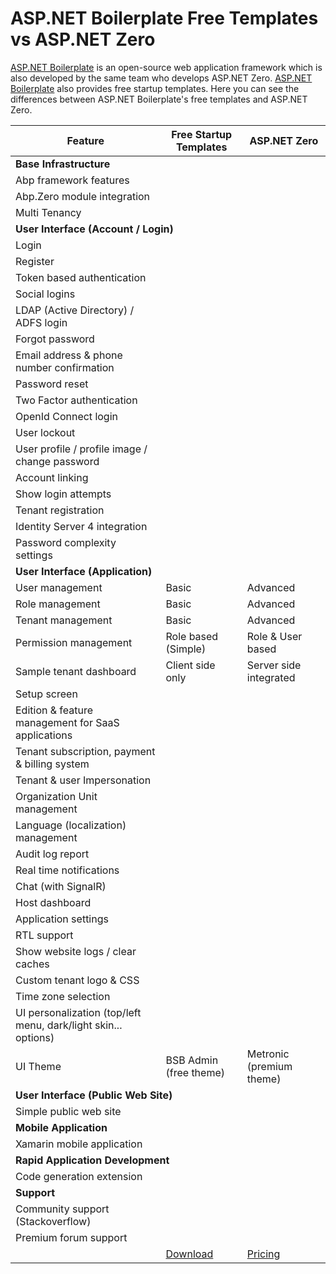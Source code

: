 <!DOCTYPE html PUBLIC "-//W3C//DTD XHTML 1.0 Transitional//EN" "http://www.w3.org/TR/xhtml1/DTD/xhtml1-transitional.dtd">
<html xmlns="http://www.w3.org/1999/xhtml">

<head>
<meta content="text/html; charset=utf-8" http-equiv="Content-Type" />
</head>
<body>

<h1>ASP.NET Boilerplate Free Templates vs ASP.NET Zero</h1>

[ASP.NET Boilerplate](<https://aspnetboilerplate.com/>) is an open-source web application framework which is also developed by the same team who develops ASP.NET Zero. [ASP.NET Boilerplate](<https://aspnetboilerplate.com/>) also provides free startup templates. Here you can see the differences between ASP.NET Boilerplate's free templates and ASP.NET Zero.

<table class="table" id="TemplateComparisonTable">
<thead>
<tr>
	<th>Feature</th>
	<th>Free Startup Templates</th>
	<th>ASP.NET Zero</th>
</tr>
</thead>
<tbody>
<tr>
<td colspan="3"><strong>Base Infrastructure</strong></td>
</tr>

<tr>
<td>Abp framework features</td>
<td><i class="fa fa-check text-success"></i></td><td><i class="fa fa-check text-success"></i></td></tr>
<tr>
<td>Abp.Zero module integration</td>
<td><i class="fa fa-check text-success"></i></td><td><i class="fa fa-check text-success"></i></td></tr>
<tr>
<td>Multi Tenancy</td>
<td><i class="fa fa-check text-success"></i></td><td><i class="fa fa-check text-success"></i></td></tr>
<tr>
<td colspan="3"><strong>User Interface (Account / Login)</strong></td>
</tr>
<tr>
<td>Login</td>
<td><i class="fa fa-check text-success"></i></td>
<td><i class="fa fa-check text-success"></i></td></tr>
<tr>
<td>Register</td>
<td><i class="fa fa-check text-success"></i></td>
<td><i class="fa fa-check text-success"></i></td>
</tr>
<tr>
<td>Token based authentication</td>
<td><i class="fa fa-check text-success"></i></td>
<td><i class="fa fa-check text-success"></i></td>
</tr>
<tr>
<td>Social logins</td>
<td><i class="fa fa-minus text-secondary"></i></td>
<td><i class="fa fa-check text-success"></i></td>	
</tr>
<tr>
<td>LDAP (Active Directory) / ADFS login</td>
<td><i class="fa fa-minus text-secondary"></i></td>
<td><i class="fa fa-check text-success"></i></td>	</tr>
<tr>
<td>Forgot password</td>
<td><i class="fa fa-minus text-secondary"></i></td>
<td><i class="fa fa-check text-success"></i></td></tr>
<tr>
<td>Email address &amp; phone number confirmation</td>
<td><i class="fa fa-minus text-secondary"></i></td>
<td><i class="fa fa-check text-success"></i></td></tr>
<tr>
<td>Password reset</td>
<td><i class="fa fa-minus text-secondary"></i></td>
<td><i class="fa fa-check text-success"></i></td></tr>
<tr>
<td>Two Factor authentication</td>
<td><i class="fa fa-minus text-secondary"></i></td>
<td><i class="fa fa-check text-success"></i></td></tr>
<tr>
<td>OpenId Connect login</td>
<td><i class="fa fa-minus text-secondary"></i></td>
<td><i class="fa fa-check text-success"></i></td></tr>
<tr>
<td>User lockout</td>
<td><i class="fa fa-minus text-secondary"></i></td>
<td><i class="fa fa-check text-success"></i></td></tr>
<tr>
<td>User profile / profile image / change password</td>
<td><i class="fa fa-minus text-secondary"></i></td>
<td><i class="fa fa-check text-success"></i></td></tr>
<tr>
<td>Account linking</td>
<td><i class="fa fa-minus text-secondary"></i></td>
<td><i class="fa fa-check text-success"></i></td></tr>
<tr>
<td>Show login attempts</td>
<td><i class="fa fa-minus text-secondary"></i></td>
<td><i class="fa fa-check text-success"></i></td></tr>
<tr>
<td>Tenant registration</td>
<td><i class="fa fa-minus text-secondary"></i></td>
<td><i class="fa fa-check text-success"></i></td></tr>
<tr>
<td>Identity Server 4 integration</td>
<td><i class="fa fa-minus text-secondary"></i></td>
<td><i class="fa fa-check text-success"></i></td></tr>
<tr>
<td>Password complexity settings</td>
<td><i class="fa fa-minus text-secondary"></i></td>
<td><i class="fa fa-check text-success"></i></td></tr>
<tr>
<td colspan="3"><strong>User Interface (Application)</strong></td>
</tr>
	<tr>
<td>User management</td>
<td>Basic</td>
<td>Advanced</td>
	</tr>
	<tr>
<td>Role management</td>
<td>Basic</td>
<td>Advanced</td>
	</tr>
	<tr>
<td>Tenant management</td>
<td>Basic</td>
<td>Advanced</td>
	</tr>
	<tr>
<td>Permission management</td>
<td>Role based (Simple)</td>
<td>Role &amp; User based</td>
	</tr>
	<tr>
<td>Sample tenant dashboard</td>
<td>Client side only</td>
<td>Server side integrated</td>
	</tr>
	<tr>
<td>Setup screen</td>
<td><i class="fa fa-minus text-secondary"></i></td>
<td><i class="fa fa-check text-success"></i></td>
	</tr>
<tr>
<td>Edition &amp; feature management for SaaS applications</td>
<td><i class="fa fa-minus text-secondary"></i></td>
<td><i class="fa fa-check text-success"></i></td></tr>
	<tr>
<td>Tenant subscription, payment &amp; billing system</td>
<td><i class="fa fa-minus text-secondary"></i></td>
<td><i class="fa fa-check text-success"></i></td>	</tr>
<tr>
<td>Tenant &amp; user Impersonation</td>
<td><i class="fa fa-minus text-secondary"></i></td>
<td><i class="fa fa-check text-success"></i></td></tr>
<tr>
<td>Organization Unit management</td>
<td><i class="fa fa-minus text-secondary"></i></td>
<td><i class="fa fa-check text-success"></i></td></tr>
<tr>
<td>Language (localization) management</td>
<td><i class="fa fa-minus text-secondary"></i></td>
<td><i class="fa fa-check text-success"></i></td></tr>
<tr>
<td>Audit log report</td>
<td><i class="fa fa-minus text-secondary"></i></td>
<td><i class="fa fa-check text-success"></i></td></tr>
	<tr>
<td>Real time notifications</td>
<td><i class="fa fa-minus text-secondary"></i></td>
<td><i class="fa fa-check text-success"></i></td>	</tr>
	<tr>
<td>Chat (with SignalR)</td>
<td><i class="fa fa-minus text-secondary"></i></td>
<td><i class="fa fa-check text-success"></i></td>	</tr>
	<tr>
<td>Host dashboard</td>
<td><i class="fa fa-minus text-secondary"></i></td>
<td><i class="fa fa-check text-success"></i></td>	</tr>
<tr>
<td>Application settings</td>
<td><i class="fa fa-minus text-secondary"></i></td>
<td><i class="fa fa-check text-success"></i></td></tr>
<tr>
<td>RTL support</td>
<td><i class="fa fa-minus text-secondary"></i></td>
<td><i class="fa fa-check text-success"></i></td></tr>
<tr>
<td>Show website logs / clear caches</td>
<td><i class="fa fa-minus text-secondary"></i></td>
<td><i class="fa fa-check text-success"></i></td></tr>
<tr>
<td>Custom tenant logo &amp; CSS</td>
<td><i class="fa fa-minus text-secondary"></i></td>
<td><i class="fa fa-check text-success"></i></td></tr>
<tr>
<td>Time zone selection</td>
<td><i class="fa fa-minus text-secondary"></i></td>
<td><i class="fa fa-check text-success"></i></td></tr>
<tr>
<td>UI personalization (top/left menu, dark/light skin... options)</td>
<td><i class="fa fa-minus text-secondary"></i></td>
<td><i class="fa fa-check text-success"></i></td></tr>
	<tr>
<td>UI Theme</td>
<td>BSB Admin (free theme)</td>
<td>Metronic (premium theme)</td>
	</tr>
<tr>
<td colspan="3"><strong>User Interface (Public Web Site)</strong></td>
</tr>
<tr>
<td>Simple public web site</td>
<td><i class="fa fa-minus text-secondary"></i></td>
<td><i class="fa fa-check text-success"></i></td></tr>
<tr>
<td colspan="3"><strong>Mobile Application</strong></td>
</tr>
<tr>
<td>Xamarin mobile application</td>
<td><i class="fa fa-minus text-secondary"></i></td>
<td><i class="fa fa-check text-success"></i></td></tr>
<tr>
<tr>
<td colspan="3"><strong>Rapid Application Development</strong></td>
</tr>
<tr>
<td>Code generation extension</td>
<td><i class="fa fa-minus text-secondary"></i></td>
<td><i class="fa fa-check text-success"></i></td></tr>
<tr>
<td colspan="3"><strong>Support</strong></td>
</tr>
<tr>
<td>Community support (Stackoverflow)</td>
<td><i class="fa fa-check text-success"></i></td><td><i class="fa fa-check text-success"></i></td></tr>
<tr>
<td>Premium forum support</td>
<td><i class="fa fa-minus text-secondary"></i></td>
<td><i class="fa fa-check text-success"></i></td></tr>
<tr>
<td>&nbsp;</td>
<td><a class="btn btn-default btn-sm" href="https://aspnetboilerplate.com/Templates" target="_blank">Download</a></td>
<td><a class="btn btn-default btn-sm" href="https://aspnetzero.com/Pricing">Pricing</a></td>
</tr>
</tbody>
</table>


</body>

</html>
